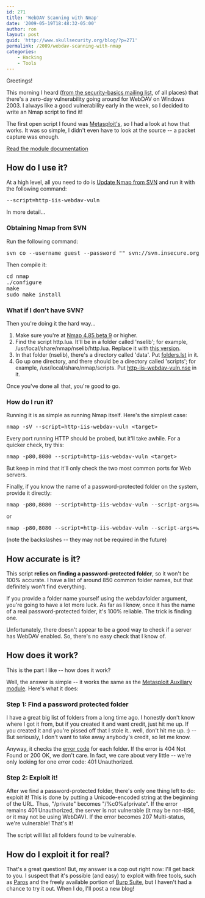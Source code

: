 ```yaml
---
id: 271
title: 'WebDAV Scanning with Nmap'
date: '2009-05-19T18:48:32-05:00'
author: ron
layout: post
guid: 'http://www.skullsecurity.org/blog/?p=271'
permalink: /2009/webdav-scanning-with-nmap
categories:
    - Hacking
    - Tools
---
```


Greetings!

This morning I heard (<a href='http://www.securityfocus.com/archive/105/503536/30/30/threaded'>from the security-basics mailing list</a>, of all places) that there's a zero-day vulnerability going around for WebDAV on Windows 2003. I always like a good vulnerability early in the week, so I decided to write an Nmap script to find it!
<!--more-->
The first open script I found was <a href='http://metasploit.com:55555/EXPLOITS?MODE=SELECT&MODULE=iis50_webdav_ntdll'>Metasploit's</a>, so I had a look at how that works. It was so simple, I didn't even have to look at the source -- a packet capture was enough.

<a href='http://nmap.org/nsedoc/scripts/http-iis-webdav-vuln.html'>Read the module documentation</a>

<h2>How do I use it?</h2>
At a high level, all you need to do is <a href='http://nmap.org/book/install.html#inst-svn'>Update Nmap from SVN</a> and run it with the following command:
<pre>--script=http-iis-webdav-vuln</pre>

In more detail...
<h3>Obtaining Nmap from SVN</h3>
Run the following command:
<pre>svn co --username guest --password "" svn://svn.insecure.org/nmap/</pre>

Then compile it:
<pre>cd nmap
./configure
make
sudo make install
</pre>

<h3>What if I don't have SVN?</h3>
Then you're doing it the hard way...
<ol>
<li>Make sure you're at <a href='http://nmap.org/download.html'>
Nmap 4.85 beta 9</a> or higher.</li>
<li>Find the script http.lua. It'll be in a folder called 'nselib'; for example, /usr/local/share/nmap/nselib/http.lua. Replace it with <a href='/blogdata/http.lua'>this version</a>. </li>
<li>In that folder (nselib), there's a directory called 'data'. Put <a href='/blogdata/folders.lst'>folders.lst</a> in it. </li>
<li>Go up one directory, and there should be a directory called 'scripts'; for example, /usr/local/share/nmap/scripts. Put <a href='/blogdata/http-iis-webdav-vuln.nse'>http-iis-webdav-vuln.nse</a> in it. </li>
</ol>
Once you've done all that, you're good to go.

<h3>How do I run it?</h3>
Running it is as simple as running Nmap itself. Here's the simplest case:
<pre>nmap -sV --script=http-iis-webdav-vuln &lt;target&gt;</pre>

Every port running HTTP should be probed, but it'll take awhile. For a quicker check, try this:
<pre>nmap -p80,8080 --script=http-iis-webdav-vuln &lt;target&gt;</pre>

But keep in mind that it'll only check the two most common ports for Web servers.

Finally, if you know the name of a password-protected folder on the system, provide it directly:
<pre>nmap -p80,8080 --script=http-iis-webdav-vuln --script-args=webdavfolder=secret &lt;target&gt;</pre>
or
<pre>nmap -p80,8080 --script=http-iis-webdav-vuln --script-args=webdavfolder=\"my/folder/secret\" &lt;target&gt;</pre>
(note the backslashes -- they may not be required in the future)

<h2>How accurate is it?</h2>
This script <strong>relies on finding a password-protected folder</strong>, so it won't be 100% accurate. I have a list of around 850 common folder names, but that definitely won't find everything.

If you provide a folder name yourself using the webdavfolder argument, you're going to have a lot more luck. As far as I know, once it has the name of a real password-protected folder, it's 100% reliable. The trick is finding one.

Unfortunately, there doesn't appear to be a good way to check if a server has WebDAV enabled. So, there's no easy check that I know of.

<h2>How does it work?</h2>
This is the part I like -- how does it work?

Well, the answer is simple -- it works the same as the <a href='http://metasploit.com:55555/EXPLOITS?MODE=SELECT&MODULE=iis50_webdav_ntdll'>Metasploit Auxiliary module</a>. Here's what it does:
<h3>Step 1: Find a password protected folder</h3>
I have a great big list of folders from a long time ago. I honestly don't know where I got it from, but if you created it and want credit, just hit me up. If you created it and you're pissed off that I stole it.. well, don't hit me up. :) -- But seriously, I don't want to take away anybody's credit, so let me know.

Anyway, it checks the <a href='http://www.w3.org/Protocols/rfc2616/rfc2616-sec10.html'>error code</a> for each folder. If the error is 404 Not Found or 200 OK, we don't care. In fact, we care about very little -- we're only looking for one error code: 401 Unauthorized.

<h3>Step 2: Exploit it!</h3>
After we find a password-protected folder, there's only one thing left to do: exploit it! This is done by putting a Unicode-encoded string at the beginning of the URL. Thus, "/private" becomes "/%c0%afprivate". If the error remains 401 Unauthorized, the server is not vulnerable (it may be non-IIS6, or it may not be using WebDAV). If the error becomes 207 Multi-status, we're vulnerable! That's it!

The script will list all folders found to be vulnerable.

<h2>How do I exploit it for real?</h2>
That's a great question! But, my answer is a cop out right now: I'll get back to you. I suspect that it's possible (and easy) to exploit with free tools, such as <a href='http://www.parosproxy.org/'>Paros</a> and the freely available portion of <a href='http://portswigger.net/suite/'>Burp Suite</a>, but I haven't had a chance to try it out. When I do, I'll post a new blog!
